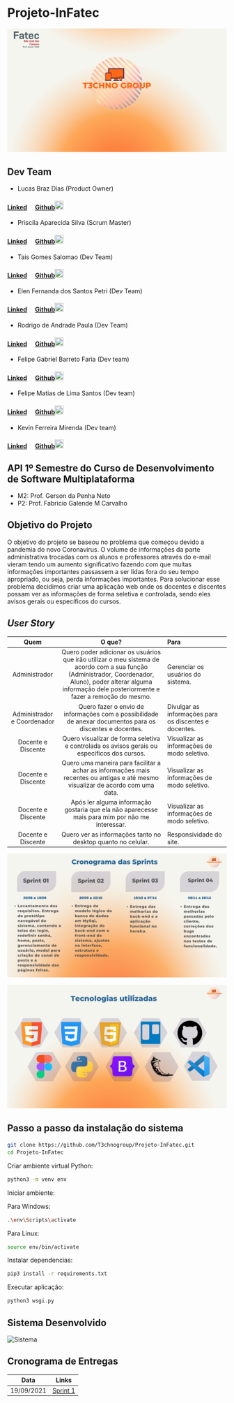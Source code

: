 # Projeto-InFatec
![Equipe T3chnoGroup](./imagens/1.png)

## Dev Team

* Lucas Braz Dias (Product Owner)
#### [Linked](https://www.linkedin.com/in/lucas-braz-dias/)<img src="https://raw.githubusercontent.com/marciosousa4/GEOFPI---Projeto-Integrador/master/Loading%20images/download.png" width="15" height="15" /> [Github](https://github.com/lucasbdias)<img src="https://raw.githubusercontent.com/marciosousa4/GEOFPI---Projeto-Integrador/master/Loading%20images/GitHub-Mark.png" width="20" height="20" />



* Priscila Aparecida Silva (Scrum Master)
#### [Linked](https://www.linkedin.com/in/priscilasilva1801/)<img src="https://raw.githubusercontent.com/marciosousa4/GEOFPI---Projeto-Integrador/master/Loading%20images/download.png" width="15" height="15" /> [Github](https://github.com/prsilva)<img src="https://raw.githubusercontent.com/marciosousa4/GEOFPI---Projeto-Integrador/master/Loading%20images/GitHub-Mark.png" width="20" height="20" />


* Tais Gomes Salomao (Dev Team)
#### [Linked](https://www.linkedin.com/in/tais-salomao)<img src="https://raw.githubusercontent.com/marciosousa4/GEOFPI---Projeto-Integrador/master/Loading%20images/download.png" width="15" height="15" /> [Github](https://github.com/taissalomao)<img src="https://raw.githubusercontent.com/marciosousa4/GEOFPI---Projeto-Integrador/master/Loading%20images/GitHub-Mark.png" width="20" height="20" />


* Elen Fernanda dos Santos Petri (Dev Team)
#### [Linked](https://www.linkedin.com/in/elen-petri/)<img src="https://raw.githubusercontent.com/marciosousa4/GEOFPI---Projeto-Integrador/master/Loading%20images/download.png" width="15" height="15" /> [Github](https://github.com/elenpetri)<img src="https://raw.githubusercontent.com/marciosousa4/GEOFPI---Projeto-Integrador/master/Loading%20images/GitHub-Mark.png" width="20" height="20" />


* Rodrigo de Andrade Paula (Dev Team)
#### [Linked](https://www.linkedin.com/in/rodrigo-de-andrade-a34605104)<img src="https://raw.githubusercontent.com/marciosousa4/GEOFPI---Projeto-Integrador/master/Loading%20images/download.png" width="15" height="15" /> [Github](https://github.com/RodrigodeAndrade90)<img src="https://raw.githubusercontent.com/marciosousa4/GEOFPI---Projeto-Integrador/master/Loading%20images/GitHub-Mark.png" width="20" height="20" />


* Felipe Gabriel Barreto Faria (Dev team)
#### [Linked](https://www.linkedin.com/in/felipe-gabriel-2386541b0)<img src="https://raw.githubusercontent.com/marciosousa4/GEOFPI---Projeto-Integrador/master/Loading%20images/download.png" width="15" height="15" /> [Github](https://github.com/OFelipeGabriel)<img src="https://raw.githubusercontent.com/marciosousa4/GEOFPI---Projeto-Integrador/master/Loading%20images/GitHub-Mark.png" width="20" height="20" />


* Felipe Matias de Lima Santos (Dev team)
#### [Linked](https://www.linkedin.com/in/felipe-matias-55a67021b/)<img src="https://raw.githubusercontent.com/marciosousa4/GEOFPI---Projeto-Integrador/master/Loading%20images/download.png" width="15" height="15" /> [Github](https://github.com/FelipeMTS)<img src="https://raw.githubusercontent.com/marciosousa4/GEOFPI---Projeto-Integrador/master/Loading%20images/GitHub-Mark.png" width="20" height="20" />


* Kevin Ferreira Mirenda (Dev team)
#### [Linked](https://www.linkedin.com/in/kevin-mirenda-a54a64220)<img src="https://raw.githubusercontent.com/marciosousa4/GEOFPI---Projeto-Integrador/master/Loading%20images/download.png" width="15" height="15" /> [Github](https://github.com/KevinFMfatec)<img src="https://raw.githubusercontent.com/marciosousa4/GEOFPI---Projeto-Integrador/master/Loading%20images/GitHub-Mark.png" width="20" height="20" />


## API 1º Semestre do Curso de Desenvolvimento de Software Multiplataforma

* M2: Prof. Gerson da Penha Neto
* P2: Prof. Fabricio Galende M Carvalho



## Objetivo do Projeto
O objetivo do projeto se baseou no problema que começou devido a pandemia do novo Coronavirus. O volume de informações da parte administrativa trocadas com os alunos e professores através do e-mail vieram tendo um aumento significativo fazendo com que muitas informações importantes passassem a ser lidas fora do seu tempo apropriado, ou seja, perda informações importantes. Para solucionar esse problema decidimos criar uma aplicação web onde os docentes e discentes possam ver as informações de forma seletiva e controlada, sendo eles avisos gerais ou específicos do cursos.


## *User Story*

| Quem | O que? | Para |
|:--------------:  | :----------:|:---------------------------------------------------------|
|    Administrador   | Quero poder adicionar os usuários que irão utilizar o meu sistema de acordo com a sua função (Administrador, Coordenador, Aluno), poder alterar alguma informação dele posteriormente e fazer a remoção do mesmo. | Gerenciar os usuários do sistema.|
|    Administrador e Coordenador   | Quero fazer o envio de informações com a possibilidade de anexar documentos para os discentes e docentes. | Divulgar as informações para os discentes e docentes. |
|    Docente e Discente   | Quero visualizar de forma seletiva e controlada os avisos gerais ou específicos dos cursos. | Visualizar as informações de modo seletivo.|
|    Docente e Discente   | Quero uma maneira para facilitar a achar as informações mais recentes ou antigas e até mesmo visualizar de acordo com uma data.| Visualizar as informações de modo seletivo.|
|    Docente e Discente   | Após ler alguma informação gostaria que ela não aparecesse mais para mim por não me interessar. | Visualizar as informações de modo seletivo.| 
|    Docente e Discente   | Quero ver as informações tanto no desktop quanto no celular. | Responsividade do site. |


![Cronograma](./imagens/3.png)



![Tecnologias](./imagens/4.png)


## Passo a passo da instalação do sistema

```bash
git clone https://github.com/T3chnogroup/Projeto-InFatec.git
cd Projeto-InFatec
```

Criar ambiente virtual Python:
```bash
python3 -m venv env
```
Iniciar ambiente:

Para Windows:
```bash
.\env\Scripts\activate
```

Para Linux:
```bash
source env/bin/activate
```

Instalar dependencias:
```bash
pip3 install -r requirements.txt
```

Executar aplicação:
```bash
python3 wsgi.py
```
## Sistema Desenvolvido 

![Sistema](./imagens/api_gif.gif)



## Cronograma de Entregas

| Data | Links |
| ------ | ------ |
|    19/09/2021    |[Sprint 1](https://github.com/marciosousa4/GEOFPI---Projeto-Integrador/tree/sprint1)|

